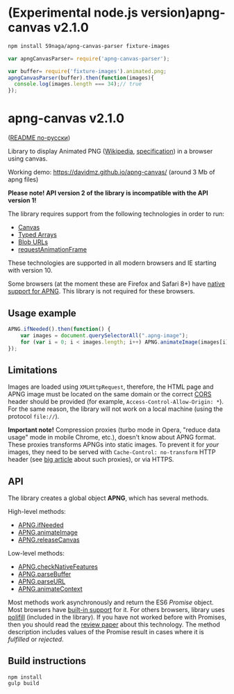 (Experimental node.js version)apng-canvas v2.1.0
==============
```bash
npm install 59naga/apng-canvas-parser fixture-images
```
```js
var apngCanvasParser= require('apng-canvas-parser');

var buffer= require('fixture-images').animated.png;
apngCanvasParser(buffer).then(function(images){
  console.log(images.length === 34);// true
});
```


apng-canvas v2.1.0
==============

([README по-русски](https://github.com/davidmz/apng-canvas/blob/master/README_RU.md))

Library to display Animated PNG ([Wikipedia](http://en.wikipedia.org/wiki/APNG), [specification](https://wiki.mozilla.org/APNG_Specification)) in a browser using canvas.

Working demo: https://davidmz.github.io/apng-canvas/ (around 3 Mb of apng files)

**Please note! API version 2 of the library is incompatible with the API version 1!**

The library requires support from the following technologies in order to run:

 * [Canvas](http://caniuse.com/#feat=canvas)
 * [Typed Arrays](http://caniuse.com/#feat=typedarrays)
 * [Blob URLs](http://caniuse.com/#feat=bloburls)
 * [requestAnimationFrame](http://caniuse.com/#feat=requestanimationframe)
 
These technologies are supported in all modern browsers and IE starting with version 10.


Some browsers (at the moment these are Firefox and Safari 8+) have [native support for APNG](http://caniuse.com/#feat=apng). 
This library is not required for these browsers.

Usage example
-----------

```javascript
APNG.ifNeeded().then(function() {
    var images = document.querySelectorAll(".apng-image");
    for (var i = 0; i < images.length; i++) APNG.animateImage(images[i]);
});
```

Limitations
-----------

Images are loaded using `XMLHttpRequest`, therefore, the HTML page and APNG image must be located on the same domain
or the correct [CORS](http://www.w3.org/TR/cors/ "Cross-Origin Resource Sharing") header should be provided
(for example, `Access-Control-Allow-Origin: *`).
For the same reason, the library will not work on a local machine (using the protocol `file://`).

**Important note!** Compression proxies (turbo mode in Opera, "reduce data usage" mode in mobile Chrome, etc.), doesn't know about
APNG format. These proxies transforms APNGs into static images. To prevent it for *your* images, they need to be served with 
`Cache-Control: no-transform` HTTP header (see [big article](http://calendar.perfplanet.com/2013/mobile-isp-image-recompression/) about such proxies),
or via HTTPS.


API
-----------

The library creates a global object **APNG**, which has several methods.

High-level methods:

* [APNG.ifNeeded](API.md#user-content-apngifneededignorenativeapng-boolean)
* [APNG.animateImage](API.md#user-content-apnganimateimageimg-htmlimageelement)
* [APNG.releaseCanvas](API.md#user-content-apngreleasecanvascanvas-htmlcanvaselement)

Low-level methods:

* [APNG.checkNativeFeatures](API.md#user-content-apngchecknativefeatures)
* [APNG.parseBuffer](API.md#user-content-apngparsebufferdata-arraybuffer)
* [APNG.parseURL](API.md#user-content-apngparseurlurl-string)
* [APNG.animateContext](API.md#user-content-apnganimatecontexturl-string-canvasrenderingcontext2d-context)

Most methods work asynchronously and return the ES6 *Promise* object. Most browsers have [built-in support](http://caniuse.com/#feat=promises) for it. 
For others browsers, library uses [polifill](https://github.com/jakearchibald/es6-promise) (included in the library).
If you have not worked before with Promises, then you should read the [review paper](http://www.html5rocks.com/en/tutorials/es6/promises/) about this technology. 
The method description includes values of the Promise result in cases where it is *fulfilled* or *rejected*.

Build instructions
-----------

    npm install
    gulp build